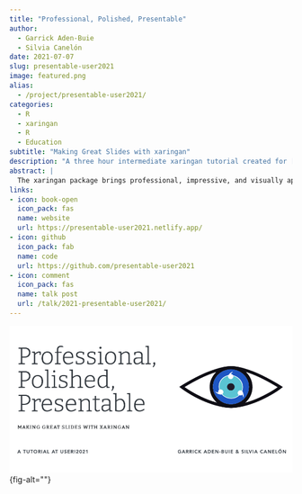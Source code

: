 ```yaml
---
title: "Professional, Polished, Presentable"
author:
  - Garrick Aden-Buie
  - Silvia Canelón
date: 2021-07-07
slug: presentable-user2021
image: featured.png
alias:
  - /project/presentable-user2021/
categories:
  - R
  - xaringan
  - R
  - Education
subtitle: "Making Great Slides with xaringan"
description: "A three hour intermediate xaringan tutorial created for [useR!2021](https://user2021.r-project.org/)"
abstract: |
  The xaringan package brings professional, impressive, and visually appealing slides to the powerful R Markdown ecosystem. Through our hands-on tutorial, you will learn how to design highly effective slides that support presentations for teaching and reporting alike. Over three hours, you will learn how to create an accessible baseline design that matches your institution or organization’s style guide. Together we’ll explore the basics of CSS—the design language of the internet—and how we can leverage CSS to produce elegant slides for effective communication.
links:
- icon: book-open
  icon_pack: fas
  name: website
  url: https://presentable-user2021.netlify.app/
- icon: github
  icon_pack: fab
  name: code
  url: https://github.com/presentable-user2021
- icon: comment
  icon_pack: fas
  name: talk post
  url: /talk/2021-presentable-user2021/
---
```


![](featured.png){fig-alt=""}


